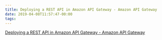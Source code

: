 ```yaml
---
title: Deploying a REST API in Amazon API Gateway - Amazon API Gateway
date: 2019-04-08T11:57:47-00:00
tags:
---
```


[Deploying a REST API in Amazon API Gateway - Amazon API Gateway](https://docs.aws.amazon.com/apigateway/latest/developerguide/how-to-deploy-api.html)
